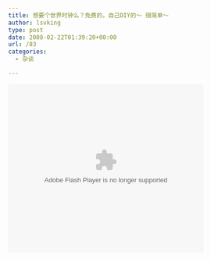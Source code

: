 ```yaml
---
title: 想要个世界时钟么？免费的，自己DIY的～ 很简单～
author: lsvking
type: post
date: 2008-02-22T01:39:20+00:00
url: /83
categories:
  - 杂谈

---
```

<embed src="http://www.metacafe.com/fplayer/926690/international_clock.swf" wmode="transparent" pluginspage="http://www.macromedia.com/go/getflashplayer" type="application/x-shockwave-flash" height="345" width="400">
</embed>